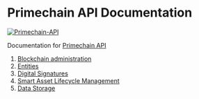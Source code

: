 # Primechain API Documentation

[![Primechain-API](https://img.shields.io/badge/Built%20on-Primechain--API-blue.svg)](https://www.apache.org/licenses/LICENSE-2.0)

Documentation for [Primechain API](https://github.com/Primechain/primechain-api)

1. [Blockchain administration](https://github.com/Primechain/primechain-api-docs/blob/master/docs/blockchain_administration.MD)
2. [Entities](https://github.com/Primechain/primechain-api-docs/blob/master/docs/entities.MD)
3. [Digital Signatures](https://github.com/Primechain/primechain-api-docs/blob/master/docs/digital_signatures.MD)
4. [Smart Asset Lifecycle Management](https://github.com/Primechain/primechain-api-docs/blob/master/docs/smart_asset_lifecycle_management.MD)
5. [Data Storage](https://github.com/Primechain/primechain-api-docs/blob/master/docs/data_storage.MD)
